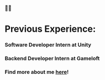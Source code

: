 ### 👋🏼

# Previous Experience:

### Software Developer Intern at Unity
### Backend Developer Intern at Gameloft

### Find more about me [here](https://read.cv/jx)!
